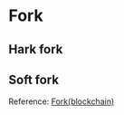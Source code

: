 # Fork

## Hark fork

## Soft fork

Reference: [Fork(blockchain)](https://en.wikipedia.org/wiki/Fork_(blockchain))


